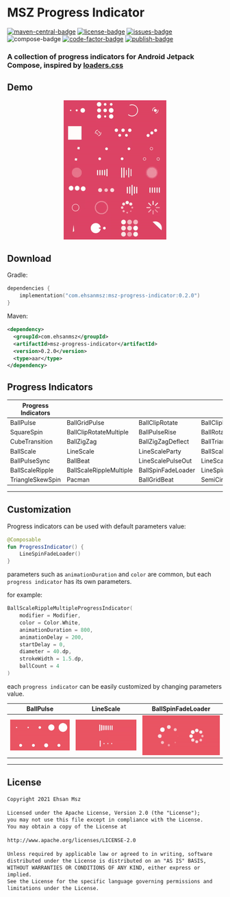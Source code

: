 # MSZ Progress Indicator
[![maven-central-badge]][maven-central]
[![license-badge]][license]
[![issues-badge]][issues]
![compose-badge]
[![code-factor-badge]][code-factor]
[![publish-badge]][publish]


### A collection of progress indicators for Android Jetpack Compose, inspired by [loaders.css][1]

## Demo

<div align="center">
    <img src="screenshot/progress_indicator.gif">
</div>

## Download

Gradle:
```kotlin
dependencies {
    implementation("com.ehsanmsz:msz-progress-indicator:0.2.0")
}
```

Maven:
```xml
<dependency>
  <groupId>com.ehsanmsz</groupId>
  <artifactId>msz-progress-indicator</artifactId>
  <version>0.2.0</version>
  <type>aar</type>
</dependency>
```


## Progress Indicators
| Progress Indicators |  |  |  |
|--|--|--|--|
| BallPulse | BallGridPulse | BallClipRotate | BallClipRotatePulse |
| SquareSpin | BallClipRotateMultiple | BallPulseRise | BallRotate |
| CubeTransition | BallZigZag | BallZigZagDeflect | BallTrianglePath  |
| BallScale | LineScale | LineScaleParty | BallScaleMultiple |
| BallPulseSync | BallBeat | LineScalePulseOut | LineScalePulseOutRapid |
| BallScaleRipple | BallScaleRippleMultiple | BallSpinFadeLoader | LineSpinFadeLoader |
| TriangleSkewSpin | Pacman | BallGridBeat | SemiCircleSpin |

---

## Customization
Progress indicators can be used with default parameters value:

```kotlin
@Composable
fun ProgressIndicator() {
    LineSpinFadeLoader()
}
```

parameters such as `animationDuration` and `color` are common, but each `progress indicator` has its own parameters.

for example:

```kotlin
BallScaleRippleMultipleProgressIndicator(
    modifier = Modifier,
    color = Color.White,
    animationDuration = 800,
    animationDelay = 200,
    startDelay = 0,
    diameter = 40.dp,
    strokeWidth = 1.5.dp,
    ballCount = 4
)
```

each `progress indicator` can be easily customized by changing parameters value.

|   BallPulse   |   LineScale   |    BallSpinFadeLoader    |
|---------------|---------------|--------------------------|
| ![ball-pulse] | ![line-scale] | ![ball-spin-fade-loader] |

---

## License

```
Copyright 2021 Ehsan Msz

Licensed under the Apache License, Version 2.0 (the "License");
you may not use this file except in compliance with the License.
You may obtain a copy of the License at

http://www.apache.org/licenses/LICENSE-2.0

Unless required by applicable law or agreed to in writing, software
distributed under the License is distributed on an "AS IS" BASIS,
WITHOUT WARRANTIES OR CONDITIONS OF ANY KIND, either express or implied.
See the License for the specific language governing permissions and
limitations under the License.
```

[maven-central-badge]: https://img.shields.io/maven-central/v/com.ehsanmsz/msz-progress-indicator?label=Maven%20Central&color=blue

[license-badge]: https://img.shields.io/github/license/ehsanmsz/mszprogressindicator?color=blue

[issues-badge]: https://img.shields.io/github/issues/ehsanmsz/mszprogressindicator?color=blue

[compose-badge]: https://img.shields.io/badge/Compose-1.0.0--beta09-blue

[code-factor-badge]: https://img.shields.io/codefactor/grade/github/ehsanmsz/mszprogressindicator

[publish-badge]: https://img.shields.io/github/workflow/status/ehsanmsz/mszprogressindicator/Publish


[maven-central]: https://search.maven.org/artifact/com.ehsanmsz/msz-progress-indicator/0.2.0/aar

[license]: https://github.com/EhsanMsz/MszProgressIndicator/blob/master/LICENSE

[issues]: https://github.com/EhsanMsz/MszProgressIndicator/issues

[code-factor]: https://www.codefactor.io/repository/github/ehsanmsz/mszprogressindicator

[publish]: https://github.com/EhsanMsz/MszProgressIndicator/actions/workflows/publish.yaml


[1]: https://github.com/ConnorAtherton/loaders.css

[ball-pulse]: screenshot/ball_pulse_custom.gif

[line-scale]: screenshot/line_scale_custom.gif

[ball-spin-fade-loader]: screenshot/ball_spin_fade_loader_custom.gif

